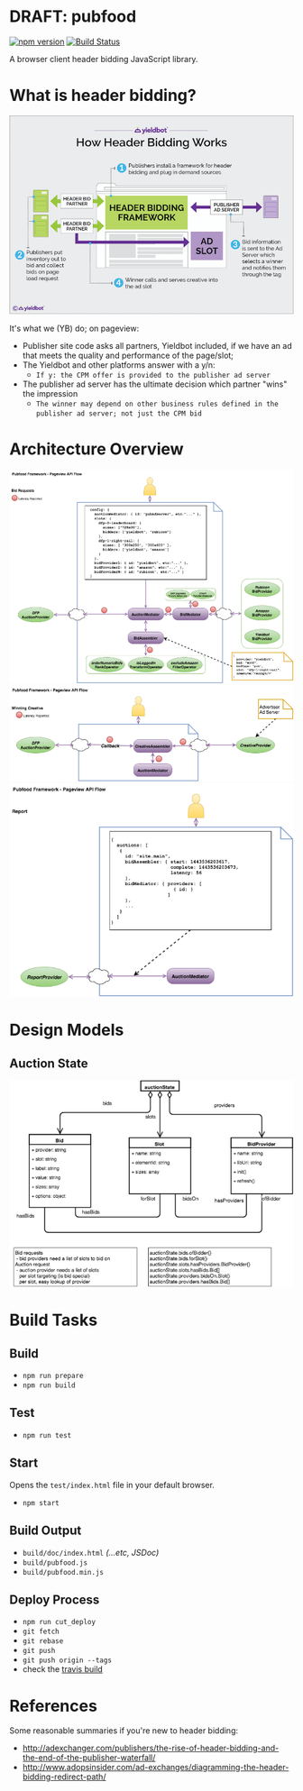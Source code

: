 # DRAFT: pubfood

[![npm version](https://badge.fury.io/js/pubfood.svg)](https://badge.fury.io/js/pubfood)
[![Build Status](https://travis-ci.org/pubfood/pubfood.svg?branch=master)](https://travis-ci.org/pubfood/pubfood)


A browser client header bidding JavaScript library.

# What is header bidding?

![Header Bidding Overview](doc/header-bidding-overview.png?raw=true "Header Bidding Overview")

It's what we (YB) do; on pageview:

- Publisher site code asks all partners, Yieldbot included, if we have an ad that meets the quality and performance of the page/slot;
- The Yieldbot and other platforms answer with a y/n:
    - `If y: the CPM offer is provided to the publisher ad server`
- The publisher ad server has the ultimate decision which partner "wins" the impression
    - `The winner may depend on other business rules defined in the publisher ad server; not just the CPM bid`

# Architecture Overview

![Architecture Overview - Requests](doc/pubfood-api-flow-requests.png?raw=true "Architecture Overview - Requests")
![Architecture Overview - Creative](doc/pubfood-api-flow-creative.png?raw=true "Architecture Overview - Creative")
![Architecture Overview - Report](doc/pubfood-api-flow-report.png?raw=true "Architecture Overview - Report")

# Design Models

## Auction State
![Auction State](doc/pubfood-bid-slot.png?raw=true "Internal Auction State")

# Build Tasks

## Build

- `npm run prepare`
- `npm run build`

## Test

- `npm run test`

## Start
Opens the `test/index.html` file in your default browser.

- `npm start`

## Build Output

- `build/doc/index.html` _(...etc, JSDoc)_
- `build/pubfood.js`
- `build/pubfood.min.js`

## Deploy Process

- `npm run cut_deploy`
- `git fetch`
- `git rebase`
- `git push`
- `git push origin --tags`
- check the [travis build](https://travis-ci.org/pubfood/pubfood)

# References
Some reasonable summaries if you're new to header bidding:

- http://adexchanger.com/publishers/the-rise-of-header-bidding-and-the-end-of-the-publisher-waterfall/
- http://www.adopsinsider.com/ad-exchanges/diagramming-the-header-bidding-redirect-path/
